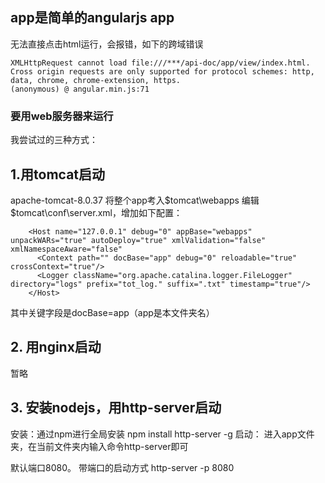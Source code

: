 ## app是简单的angularjs app

无法直接点击html运行，会报错，如下的跨域错误
```
XMLHttpRequest cannot load file:///***/api-doc/app/view/index.html. 
Cross origin requests are only supported for protocol schemes: http, data, chrome, chrome-extension, https.
(anonymous) @ angular.min.js:71
```

### 要用web服务器来运行
我尝试过的三种方式：

## 1.用tomcat启动 
apache-tomcat-8.0.37
将整个app考入$tomcat\webapps
编辑$tomcat\conf\server.xml，增加如下配置：
```
    <Host name="127.0.0.1" debug="0" appBase="webapps" unpackWARs="true" autoDeploy="true" xmlValidation="false"  xmlNamespaceAware="false"
      <Context path="" docBase="app" debug="0" reloadable="true" crossContext="true"/>
      <Logger className="org.apache.catalina.logger.FileLogger" directory="logs" prefix="tot_log." suffix=".txt" timestamp="true"/>
    </Host>
```
其中关键字段是docBase=app（app是本文件夹名）

## 2. 用nginx启动
暂略

## 3. 安装nodejs，用http-server启动

安装：通过npm进行全局安装
npm install http-server -g
启动：
进入app文件夹，在当前文件夹内输入命令http-server即可

默认端口8080。 带端口的启动方式 http-server -p 8080
